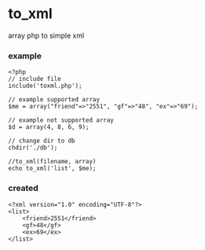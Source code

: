 # to_xml
array php to simple xml

### example
```
<?php
// include file
include('toxml.php');

// example supported array
$me = array("friend"=>"2551", "gf"=>"48", "ex"=>"69");

// example not supported array
$d = array(4, 8, 6, 9);

// change dir to db
chdir('./db');

//to_xml(filename, array)
echo to_xml('list', $me);
```

### created
```
<?xml version="1.0" encoding="UTF-8"?>
<list>
	<friend>2551</friend>
	<gf>48</gf>
	<ex>69</ex>
</list>
```

